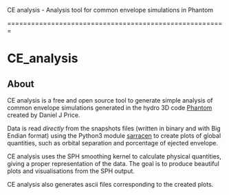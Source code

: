 CE analysis - Analysis tool for common envelope simulations in Phantom

=======================================================

# CE_analysis

About
-----
CE analysis is a free and open source tool to generate simple analysis of common envelope simulations generated in the hydro 3D code [Phantom](https://ui.adsabs.harvard.edu/abs/2018PASA...35...31P/abstract) created by Daniel J Price. 

Data is read *directly* from the snapshots files (written in binary and with Big Endian format) using the Python3 module [sarracen](https://github.com/ttricco/sarracen/) to create plots of global quantities, such as orbital separation and porcentage of ejected envelope.    

CE analysis uses the SPH smoothing kernel to calculate physical quantities, giving a proper representation of the data. The goal is to produce beautiful plots and visualisations from the SPH output. 

CE analysis also generates ascii files corresponding to the created plots.
